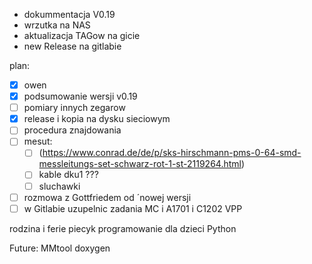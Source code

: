 - dokummentacja V0.19
- wrzutka na NAS
- aktualizacja TAGow na gicie
- new Release na gitlabie


plan:
- [x] owen
- [x] podsumowanie wersji v0.19
- [ ] pomiary innych zegarow
- [x] release i kopia na dysku sieciowym
- [ ] procedura znajdowania
- [ ] mesut:
	- [ ] (https://www.conrad.de/de/p/sks-hirschmann-pms-0-64-smd-messleitungs-set-schwarz-rot-1-st-2119264.html)
	- [ ] kable dku1 ???
	- [ ] sluchawki 
- [ ] rozmowa z Gottfriedem od ´nowej wersji
- [ ] w Gitlabie uzupelnic zadania MC i A1701 i C1202 VPP

rodzina i ferie
piecyk
programowanie dla dzieci Python


Future:
MMtool
doxygen